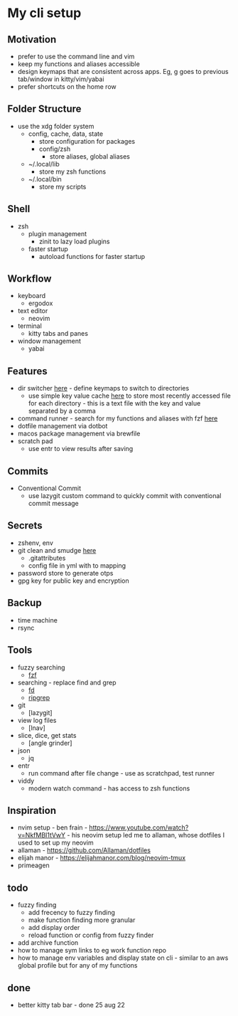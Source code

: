 # My cli setup

## Motivation

- prefer to use the command line and vim
- keep my functions and aliases accessible
- design keymaps that are consistent across apps. Eg, <modifier> g goes to previous tab/window in kitty/vim/yabai
- prefer shortcuts on the home row

## Folder Structure

- use the xdg folder system
  - config, cache, data, state
    - store configuration for packages
    - config/zsh
      - store aliases, global aliases
  - ~/.local/lib
    - store my zsh functions
  - ~/.local/bin
    - store my scripts

## Shell

- zsh
  - plugin management
    - zinit to lazy load plugins
  - faster startup
    - autoload functions for faster startup

## Workflow

- keyboard
  - ergodox
- text editor
  - neovim
- terminal
  - kitty tabs and panes
- window management
  - yabai

## Features

- dir switcher [here](/config/tg/dir-switcher/README.md) - define keymaps to switch to directories
  - use simple key value cache [here](/bin/cache) to store most recently accessed file for each directory - this is a text file with the key and value separated by a comma
- command runner - search for my functions and aliases with fzf [here](/lib/zsh/fzf/home-functions)
- dotfile management via dotbot
- macos package management via brewfile
- scratch pad
  - use entr to view results after saving

## Commits

- Conventional Commit
  - use lazygit custom command to quickly commit with conventional commit message

## Secrets

- zshenv, env
- git clean and smudge [here](bin/git-clean-smudge-filter)
  - .gitattributes
  - config file in yml with <secret> to <redactText> mapping
- password store to generate otps
- gpg key for public key and encryption

## Backup

- time machine
- rsync

## Tools

- fuzzy searching
  - [fzf](https://github.com/junegunn/fzf)
- searching - replace find and grep
  - [fd](https://github.com/sharkdp/fd)
  - [ripgrep](https://github.com/BurntSushi/ripgrep)
- git
  - [lazygit]
- view log files
  - [lnav]
- slice, dice, get stats
  - [angle grinder]
- json
  - jq
- entr
  - run command after file change - use as scratchpad, test runner
- viddy
  - modern watch command - has access to zsh functions

## Inspiration

- nvim setup - ben frain - https://www.youtube.com/watch?v=NkfMBI1tVwY - his neovim setup led me to allaman, whose dotfiles I used to set up my neovim
- allaman - https://github.com/Allaman/dotfiles
- elijah manor - https://elijahmanor.com/blog/neovim-tmux
- primeagen

## todo

- fuzzy finding
  - add frecency to fuzzy finding
  - make function finding more granular
  - add display order
  - reload function or config from fuzzy finder
- add archive function
- how to manage sym links to eg work function repo
- how to manage env variables and display state on cli - similar to an aws global profile but for any of my functions

## done

- better kitty tab bar - done 25 aug 22
